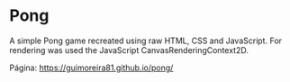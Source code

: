 # Pong
A simple Pong game recreated using raw HTML, CSS and JavaScript.
For rendering was used the JavaScript CanvasRenderingContext2D.

Página: https://guimoreira81.github.io/pong/